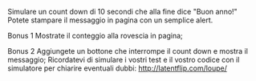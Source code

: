 Simulare un count down di 10 secondi che alla fine dice "Buon anno!"
Potete stampare il messaggio in pagina con un semplice alert.

Bonus 1
Mostrate il conteggio alla rovescia in pagina;

Bonus 2
Aggiungete un bottone che interrompe il count down e mostra il messaggio;
Ricordatevi di simulare i vostri test e il vostro codice con il simulatore per chiarire eventuali dubbi:
http://latentflip.com/loupe/
